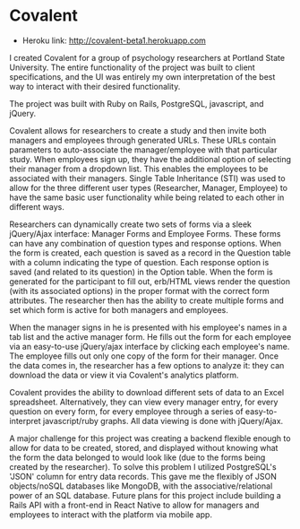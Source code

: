 # Covalent

* Heroku link: http://covalent-beta1.herokuapp.com


I created Covalent for a group of psychology researchers at Portland State University. The entire functionality of the project was built to client specifications, and the UI was entirely my own interpretation of the best way to interact with their desired functionality.

The project was built with Ruby on Rails, PostgreSQL, javascript, and jQuery.

Covalent allows for researchers to create a study and then invite both managers and employees through generated URLs. These URLs contain parameters to auto-associate the manager/employee with that particular study. When employees sign up, they have the additional option of selecting their manager from a dropdown list. This enables the employees to be associated with their managers. Single Table Inheritance (STI) was used to allow for the three different user types (Researcher, Manager, Employee) to have the same basic user functionality while being related to each other in different ways.

Researchers can dynamically create two sets of forms via a sleek jQuery/Ajax interface: Manager Forms and Employee Forms. These forms can have any combination of question types and response options. When the form is created, each question is saved as a record in the Question table with a column indicating the type of question. Each response option is saved (and related to its question) in the Option table. When the form is generated for the participant to fill out, erb/HTML views render the question (with its associated options) in the proper format with the correct form attributes. The researcher then has the ability to create multiple forms and set which form is active for both managers and employees.

When the manager signs in he is presented with his employee's names in a tab list and the active manager form. He fills out the form for each employee via an easy-to-use jQuery/ajax interface by clicking each employee's name. The employee fills out only one copy of the form for their manager. Once the data comes in, the researcher has a few options to analyze it: they can download the data or view it via Covalent's analytics platform.

Covalent provides the ability to download different sets of data to an Excel spreadsheet. Alternatively, they can view every manager entry, for every question on every form, for every employee through a series of easy-to-interpret javascript/ruby graphs. All data viewing is done with jQuery/Ajax.

A major challenge for this project was creating a backend flexible enough to allow for data to be created, stored, and displayed without knowing what the form the data belonged to would look like (due to the forms being created by the researcher). To solve this problem I utilized PostgreSQL's 'JSON' column for entry data records. This gave me the flexibly of JSON objects/noSQL databases like MongoDB, with the associative/relational power of an SQL database. Future plans for this project include building a Rails API with a front-end in React Native to allow for managers and employees to interact with the platform via mobile app.
